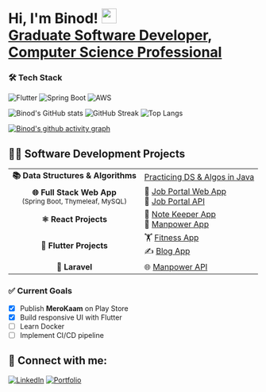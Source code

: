 <h1>Hi, I'm Binod! <img src="https://media.giphy.com/media/hvRJCLFzcasrR4ia7z/giphy.gif" width="30px"/> <br/><a href="https://github.com/binodcoder">Graduate Software Developer</a>, <a href="https://www.linkedin.com/in/binodcoder/">Computer Science Professional</a></h1>







### 🛠️ Tech Stack
![Flutter](https://img.shields.io/badge/Flutter-%2302569B.svg?style=for-the-badge&logo=Flutter&logoColor=white)
![Spring Boot](https://img.shields.io/badge/Spring_Boot-6DB33F?style=for-the-badge&logo=spring&logoColor=white)
![AWS](https://img.shields.io/badge/AWS-%23FF9900.svg?style=for-the-badge&logo=amazon-aws&logoColor=white)




![Binod's GitHub stats](https://github-readme-stats.vercel.app/api?username=binodcoder&show_icons=true&theme=radical)  ![GitHub Streak](https://github-readme-streak-stats.herokuapp.com/?user=binodcoder&theme=radical)  ![Top Langs](https://github-readme-stats.vercel.app/api/top-langs/?username=binodcoder&layout=compact&theme=radical)





[![Binod's github activity graph](https://github-readme-activity-graph.vercel.app/graph?username=binodcoder&theme=dracula)](https://github.com/binodcoder)



## 👨‍💻 Software Development Projects  

<table>
  <tr>
    <td align="center"><b>📚 Data Structures & Algorithms</b></td>
    <td>
      <a href="https://github.com/binodcoder/core_java">Practicing DS & Algos in Java</a>
    </td>
  </tr>

  <tr>
    <td align="center"><b>🌐 Full Stack Web App</b><br><sub>(Spring Boot, Thymeleaf, MySQL)</sub></td>
    <td>
      🔗 <a href="https://github.com/binodcoder/7cs106_merokaam_web">Job Portal Web App</a><br>
      🔗 <a href="https://github.com/binodcoder/7cs106_merokaam_api">Job Portal API</a>
    </td>
  </tr>

  <tr>
    <td align="center"><b>⚛️ React Projects</b></td>
    <td>
      📝 <a href="https://github.com/binodcoder/keeper-app">Note Keeper App</a><br>
      🏢 <a href="https://github.com/binodcoder/7CC005_react_merokam">Manpower App</a>
    </td>
  </tr>

  <tr>
    <td align="center"><b>📱 Flutter Projects</b></td>
    <td>
      🏋️ <a href="https://github.com/binodcoder/7cc002_fitness_app">Fitness App</a><br>
      ✍️ <a href="https://github.com/binodcoder/7cc012_coursework">Blog App</a>
    </td>
  </tr>

  <tr>
    <td align="center"><b>🎯 Laravel</b></td>
    <td>
      🌐 <a href="https://github.com/binodcoder/7cc005_laravel_merokam_api">Manpower API</a>
    </td>
  </tr>
</table>

### ✅ Current Goals
- [x] Publish **MeroKaam** on Play Store
- [x] Build responsive UI with Flutter
- [ ] Learn Docker
- [ ] Implement CI/CD pipeline

<h2> 🤳 Connect with me:</h2>

[![LinkedIn](https://img.shields.io/badge/LinkedIn-blue?style=for-the-badge&logo=linkedin)](https://linkedin.com/in/YOURUSERNAME)
[![Portfolio](https://img.shields.io/badge/Portfolio-%23000000.svg?style=for-the-badge&logo=firefox&logoColor=white)](https://yourportfolio.com)



 

<!--
**binodcoder/binodcoder** is a ✨ _special_ ✨ repository because its `README.md` (this file) appears on your GitHub profile.

Here are some ideas to get you started:

- 🔭 I’m currently working on ...
- 🌱 I’m currently learning ...
- 👯 I’m looking to collaborate on ...
- 🤔 I’m looking for help with ...
- 💬 Ask me about ...
- 📫 How to reach me: ...
- 😄 Pronouns: ...
- ⚡ Fun fact: ...
-->
